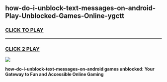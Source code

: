 
## how-do-i-unblock-text-messages-on-android-Play-Unblocked-Games-Online-ygctt
<h3>
<a href="https://premium76.site?title=how-do-i-unblock-text-messages-on-android&ref=25A">CLICK TO PLAY</a></h3>
<hr>

<h3>
<a href="https://premium76.site?title=how-do-i-unblock-text-messages-on-android&ref=25A">CLICK 2 PLAY</a>
  
</h3>

<a href="https://premium76.site?title=how-do-i-unblock-text-messages-on-android&ref=25A"><img src="https://clearcache.store/games.png"></a>


**how-do-i-unblock-text-messages-on-android games unblocked: Your Gateway to Fun and Accessible Online Gaming**

